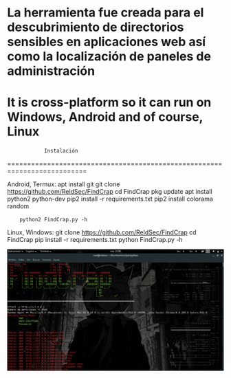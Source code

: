 La herramienta fue creada para el descubrimiento de directorios sensibles en aplicaciones web así como la localización de paneles de administración
==========================================================================
It is cross-platform so it can run on Windows, Android and of course, Linux
==========================================================================

			    Instalación

==========================================================================

Android, Termux:
		apt install git
		git clone https://github.com/ReldSec/FindCrap
		cd FindCrap
		pkg update
		apt install python2 python-dev
		pip2 install -r requirements.txt
		pip2 install colorama random
		
		python2 FindCrap.py -h


Linux, Windows:
	       git clone https://github.com/ReldSec/FindCrap
	       cd FindCrap
	       pip install -r requirements.txt
	       python FindCrap.py -h

![alt text](https://github.com/ReldSec/FindCrap/blob/master/dbcore/FIndCrap_Start.png)
